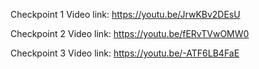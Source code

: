 Checkpoint 1 Video link: https://youtu.be/JrwKBv2DEsU

Checkpoint 2 Video link: https://youtu.be/fERvTVwOMW0

Checkpoint 3 Video link: https://youtu.be/-ATF6LB4FaE
